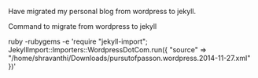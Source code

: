 Have migrated my personal blog from wordpress to jekyll.

Command to migrate from wordpress to jekyll

ruby -rubygems -e 'require "jekyll-import"; JekyllImport::Importers::WordpressDotCom.run({ "source" => "/home/shravanthi/Downloads/pursutofpasson.wordpress.2014-11-27.xml" })'

